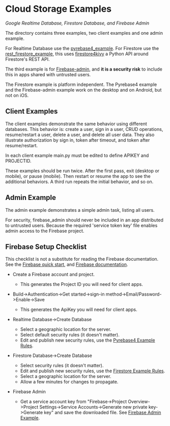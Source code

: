 Cloud Storage Examples
======================

*Google Realtime Database, Firestore Database, and Firebase Admin*

The directory contains three examples, two client examples and one admin example.

For Realtime Database use the [pyrebase4_example](https://github.com/Android-for-Python/cloud_storage_examples/tree/main/pyrebase4_example). For Firestore use the [rest_firestore_example](https://github.com/Android-for-Python/cloud_storage_examples/tree/main/rest_firestore_example), this uses [firestore4kivy](https://github.com/Android-for-Python/firestore4kivy) a Python API around Firestore's REST API. 

The third example is for [Firebase-admin](https://github.com/Android-for-Python/cloud_storage_examples/tree/main/firebase_admin_example), and **it is a security risk** to include this in apps shared with untrusted users.

The Firestore example is platform independent. The Pyrebase4 example and the Firebase-admin example work on the desktop and on Android, but not on iOS. 

## Client Examples

The client examples demonstrate the same behavior using different databases. This behavior is: create a user, sign in a user, CRUD operations, resume/restart a user, delete a user, and delete all user data. They also illustrate authorization by sign in, token after timeout, and token after resume/restart.

In each client example main.py must be edited to define APIKEY and PROJECTID.

These examples should be run twice. After the first pass, exit (desktop or mobile), or pause (mobile). Then restart or resume the app to see the additional behaviors. A third run repeats the initial behavior, and so on.

## Admin Example

The admin example demonstrates a simple admin task, listing all users.

For security, firebase_admin should never be included in an app distributed to untrusted users. Because the required 'service token key' file enables admin access to the Firebase project. 

## Firebase Setup Checklist

This checklist is not a substitute for reading the Firebase documentation. See the [Firebase quick start](https://firebase.google.com/docs/firestore/quickstart), and [Firebase documentation](https://firebase.google.com/docs).

 - Create a Firebase account and project.
   - This generates the Project ID you will need for client apps.

 - Build->Authentication->Get started->sign-in method->Email/Password->Enable->Save
   - This generates the ApiKey you will need for client apps.

 - Realtime Database->Create Database
   - Select a geographic location for the server.
   - Select default security rules (it doesn't matter).
   - Edit and publish new security rules, use the [Pyrebase4 Example Rules]().

 - Firestore Database->Create Database
   - Select security rules (it doesn't matter).
   - Edit and publish new security rules, use the [Firestore Example Rules]().
   - Select a geographic location for the server.
   - Allow a few minutes for changes to propagate.

 - Firebase Admin
   - Get a service account key from "Firebase->Project Overview->Project Settings->Service Accounts->Generate new private key->Generate key" and save the downloaded file. See [Firebase Admin Example]().














